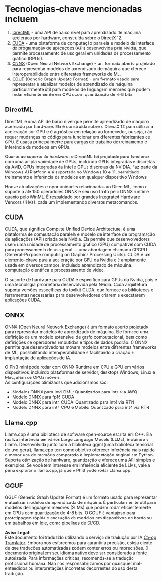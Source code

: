 <!--
CO_OP_TRANSLATOR_METADATA:
{
  "original_hash": "9841486ba4cf2590fabe609b925b00eb",
  "translation_date": "2025-05-09T08:19:56+00:00",
  "source_file": "md/01.Introduction/01/01.Understandingtech.md",
  "language_code": "pt"
}
-->
# Tecnologias-chave mencionadas incluem

1. [DirectML](https://learn.microsoft.com/windows/ai/directml/dml?WT.mc_id=aiml-138114-kinfeylo) - uma API de baixo nível para aprendizado de máquina acelerado por hardware, construída sobre o DirectX 12.
2. [CUDA](https://blogs.nvidia.com/blog/what-is-cuda-2/) - uma plataforma de computação paralela e modelo de interface de programação de aplicações (API) desenvolvida pela Nvidia, que permite processamento de uso geral em unidades de processamento gráfico (GPUs).
3. [ONNX](https://onnx.ai/) (Open Neural Network Exchange) - um formato aberto projetado para representar modelos de aprendizado de máquina que oferece interoperabilidade entre diferentes frameworks de ML.
4. [GGUF](https://github.com/ggerganov/ggml/blob/master/docs/gguf.md) (Generic Graph Update Format) - um formato usado para representar e atualizar modelos de aprendizado de máquina, particularmente útil para modelos de linguagem menores que podem rodar eficientemente em CPUs com quantização de 4-8 bits.

## DirectML

DirectML é uma API de baixo nível que permite aprendizado de máquina acelerado por hardware. Ela é construída sobre o DirectX 12 para utilizar a aceleração por GPU e é agnóstica em relação ao fornecedor, ou seja, não requer mudanças no código para funcionar em diferentes fabricantes de GPU. É usada principalmente para cargas de trabalho de treinamento e inferência de modelos em GPUs.

Quanto ao suporte de hardware, o DirectML foi projetado para funcionar com uma ampla variedade de GPUs, incluindo GPUs integradas e discretas da AMD, GPUs integradas da Intel e GPUs discretas da NVIDIA. Faz parte da Windows AI Platform e é suportado no Windows 10 e 11, permitindo treinamento e inferência de modelos em qualquer dispositivo Windows.

Houve atualizações e oportunidades relacionadas ao DirectML, como o suporte a até 150 operadores ONNX e seu uso tanto pelo ONNX runtime quanto pelo WinML. É respaldado por grandes Integrated Hardware Vendors (IHVs), cada um implementando diversos metacomandos.

## CUDA

CUDA, que significa Compute Unified Device Architecture, é uma plataforma de computação paralela e modelo de interface de programação de aplicações (API) criada pela Nvidia. Ela permite que desenvolvedores usem uma unidade de processamento gráfico (GPU) compatível com CUDA para processamento de uso geral — uma abordagem chamada GPGPU (General-Purpose computing on Graphics Processing Units). CUDA é um elemento-chave para a aceleração por GPU da Nvidia e é amplamente usada em diversos campos, incluindo aprendizado de máquina, computação científica e processamento de vídeo.

O suporte de hardware para CUDA é específico para GPUs da Nvidia, pois é uma tecnologia proprietária desenvolvida pela Nvidia. Cada arquitetura suporta versões específicas do toolkit CUDA, que fornece as bibliotecas e ferramentas necessárias para desenvolvedores criarem e executarem aplicações CUDA.

## ONNX

ONNX (Open Neural Network Exchange) é um formato aberto projetado para representar modelos de aprendizado de máquina. Ele fornece uma definição de um modelo extensível de grafo computacional, bem como definições de operadores embutidos e tipos de dados padrão. O ONNX permite que desenvolvedores movam modelos entre diferentes frameworks de ML, possibilitando interoperabilidade e facilitando a criação e implantação de aplicações de IA.

O Phi3 mini pode rodar com ONNX Runtime em CPU e GPU em vários dispositivos, incluindo plataformas de servidor, desktops Windows, Linux e Mac, além de CPUs móveis.  
As configurações otimizadas que adicionamos são:

- Modelos ONNX para int4 DML: Quantizados para int4 via AWQ  
- Modelo ONNX para fp16 CUDA  
- Modelo ONNX para int4 CUDA: Quantizado para int4 via RTN  
- Modelo ONNX para int4 CPU e Mobile: Quantizado para int4 via RTN  

## Llama.cpp

Llama.cpp é uma biblioteca de software open-source escrita em C++. Ela realiza inferência em vários Large Language Models (LLMs), incluindo o Llama. Desenvolvida junto com a biblioteca ggml (uma biblioteca tensorial de uso geral), llama.cpp tem como objetivo oferecer inferência mais rápida e menor uso de memória comparado à implementação original em Python. Suporta otimização de hardware, quantização e oferece uma API simples e exemplos. Se você tem interesse em inferência eficiente de LLMs, vale a pena explorar o llama.cpp, já que o Phi3 pode rodar Llama.cpp.

## GGUF

GGUF (Generic Graph Update Format) é um formato usado para representar e atualizar modelos de aprendizado de máquina. É particularmente útil para modelos de linguagem menores (SLMs) que podem rodar eficientemente em CPUs com quantização de 4-8 bits. O GGUF é vantajoso para prototipagem rápida e execução de modelos em dispositivos de borda ou em trabalhos em lote, como pipelines de CI/CD.

**Aviso Legal**:  
Este documento foi traduzido utilizando o serviço de tradução por IA [Co-op Translator](https://github.com/Azure/co-op-translator). Embora nos esforcemos para garantir a precisão, esteja ciente de que traduções automatizadas podem conter erros ou imprecisões. O documento original em seu idioma nativo deve ser considerado a fonte autorizada. Para informações críticas, recomenda-se a tradução profissional humana. Não nos responsabilizamos por quaisquer mal-entendidos ou interpretações incorretas decorrentes do uso desta tradução.